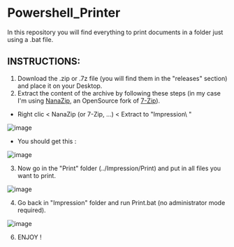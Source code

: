 # Powershell_Printer
In this repository you will find everything to print documents in a folder just using a .bat file.

## INSTRUCTIONS: 

1) Download the .zip or .7z file (you will find them in the "releases" section) and place it on your Desktop.
2) Extract the content of the archive by following these steps (in my case I'm using [NanaZip](https://github.com/M2Team/NanaZip), an OpenSource fork of [7-Zip](https://www.7-zip.org/download.html)).
  - Right clic < NanaZip (or 7-Zip, ...) < Extract to "Impression\ "

  ![image](https://github.com/Sarvagon/Powershell_Printer/assets/63664894/be33c15b-53f5-4ffe-a65a-cb4ee2080883)
  
  - You should get this :

  ![image](https://github.com/Sarvagon/Powershell_Printer/assets/63664894/870a28c2-1ac7-4f5c-8690-06bf670b562b)
  
3) Now go in the "Print" folder (../Impression/Print) and put in all files you want to print.

![image](https://github.com/Sarvagon/Powershell_Printer/assets/63664894/24992a25-c1dc-4fd0-a4b3-98371ad1620b)

4) Go back in "Impression" folder and run Print.bat (no administrator mode required).

![image](https://github.com/Sarvagon/Powershell_Printer/assets/63664894/15e1d032-49d4-4a81-9494-fde3d08ac4c7)

6) ENJOY !
